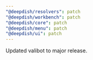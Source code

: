 ```yaml
---
"@deepdish/resolvers": patch
"@deepdish/workbench": patch
"@deepdish/core": patch
"@deepdish/menu": patch
"@deepdish/ui": patch
---
```


Updated valibot to major release.
